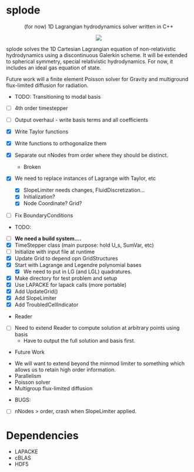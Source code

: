 # splode
<p align="center">(for now) 1D Lagrangian hydrodynamics solver written in C++ </p>

<p align="center">
<a href="./LICENSE.md"><img src="https://img.shields.io/badge/license-GPL-blue.svg"></a>
</p>

splode solves the 1D Cartesian Lagrangian equation of non-relativistic hydrodynamics using a discontinuous Galerkin scheme. 
It will be extended to spherical symmetry, special relativistic hydrodynamics.
For now, it includes an ideal gas equation of state.

Future work will a finite element Poisson solver for Gravity and multiground flux-limited diffusion for radiation.

* TODO: Transitioning to modal basis
 - [ ] 4th order timestepper
 - [ ] Output overhaul - write basis terms and all coefficients
 - [x] Write Taylor functions
 - [x] Write functions to orthogonalize them

 - [x] Separate out nNodes from order where they should be distinct.
    - Broken
 - [x] We need to replace instances of Lagrange with Taylor, etc
    - [x] SlopeLimiter needs changes, FluidDiscretization... 
    - [x] Initialization?
    - [x] Node Coordinate? Grid?
 - [ ] Fix BoundaryConditions

* TODO:
 - [ ] **We need a build system....**
 - [x] TimeStepper class (main purpose: hold U_s, SumVar, etc)
 - [ ] Initialize with input file at runtime
 - [x] Update Grid to depend opn GridStructures
 - [x] Start with Lagrange and Legendre polynomial bases
    - [x] We need to put in LG (and LGL) quadratures.
- [x] Make directory for test problem and setup
- [x] Use LAPACKE for lapack calls (more portable)
- [x] Add UpdateGrid()
- [x] Add SlopeLimiter
- [x] Add TroubledCellIndicator

* Reader
 - [ ] Need to extend Reader to compute solution at arbitrary points using basis
    - Have to output the full solution and basis first.

* Future Work

- We will want to extend beyond the minmod limiter to something which allows us to retain high order information.
- Parallelism
- Poisson solver
- Multigroup flux-limited diffusion


* BUGS: 
- [ ] nNodes > order, crash when SlopeLimiter applied.

# Dependencies
* LAPACKE
* cBLAS
* HDF5
